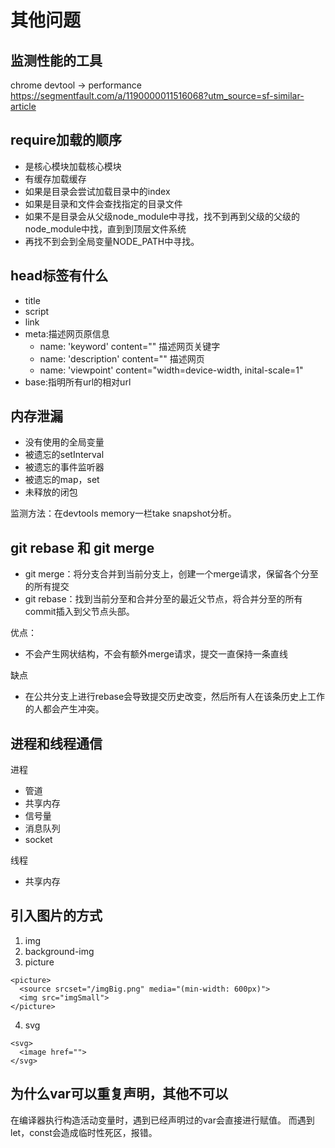 # 其他问题

## 监测性能的工具

chrome devtool -> performance
https://segmentfault.com/a/1190000011516068?utm_source=sf-similar-article

## require加载的顺序

- 是核心模块加载核心模块
- 有缓存加载缓存
- 如果是目录会尝试加载目录中的index
- 如果是目录和文件会查找指定的目录文件
- 如果不是目录会从父级node_module中寻找，找不到再到父级的父级的node_module中找，直到到顶层文件系统
- 再找不到会到全局变量NODE_PATH中寻找。

## head标签有什么

- title
- script
- link
- meta:描述网页原信息
  - name: 'keyword' content="" 描述网页关键字
  - name: 'description' content="" 描述网页
  - name: 'viewpoint' content="width=device-width, inital-scale=1"
- base:指明所有url的相对url

## 内存泄漏

- 没有使用的全局变量
- 被遗忘的setInterval
- 被遗忘的事件监听器
- 被遗忘的map，set
- 未释放的闭包

监测方法：在devtools  memory一栏take snapshot分析。

## git rebase 和 git merge

- git merge：将分支合并到当前分支上，创建一个merge请求，保留各个分至的所有提交
- git rebase：找到当前分至和合并分至的最近父节点，将合并分至的所有commit插入到父节点头部。

优点：

- 不会产生网状结构，不会有额外merge请求，提交一直保持一条直线

缺点

- 在公共分支上进行rebase会导致提交历史改变，然后所有人在该条历史上工作的人都会产生冲突。

## 进程和线程通信

进程

- 管道
- 共享内存
- 信号量
- 消息队列
- socket

线程

- 共享内存

## 引入图片的方式

1. img
2. background-img
3. picture
```
<picture>
  <source srcset="/imgBig.png" media="(min-width: 600px)">
  <img src="imgSmall">
</picture>
```
4. svg
```
<svg>
  <image href="">
</svg>
```

## 为什么var可以重复声明，其他不可以

在编译器执行构造活动变量时，遇到已经声明过的var会直接进行赋值。
而遇到let，const会造成临时性死区，报错。
